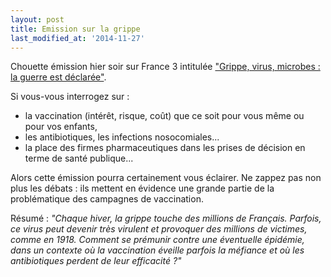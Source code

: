 ```yaml
---
layout: post
title: Emission sur la grippe
last_modified_at: '2014-11-27'
---
```


Chouette émission hier soir sur France 3 intitulée ["Grippe, virus, microbes : la guerre est déclarée"](http://www.france3.fr/emission/tout-peut-changer/diffusion-du-09-12-2013-20h45).

Si vous-vous interrogez sur :

- la vaccination (intérêt, risque, coût) que ce soit pour vous même ou pour vos enfants,
- les antibiotiques, les infections nosocomiales...
- la place des firmes pharmaceutiques dans les prises de décision en terme de santé publique...

Alors cette émission pourra certainement vous éclairer.
Ne zappez pas non plus les débats : ils mettent en évidence une grande partie de la problématique des campagnes de vaccination.

Résumé :
_"Chaque hiver, la grippe touche des millions de Français. Parfois, ce virus peut devenir très virulent et provoquer des
millions de victimes, comme en 1918.
Comment se prémunir contre une éventuelle épidémie, dans un contexte où la vaccination éveille parfois la méfiance et
où les antibiotiques perdent de leur efficacité ?"_
